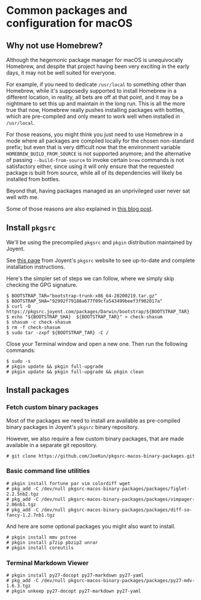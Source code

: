 # Common packages and configuration for macOS

## Why not use Homebrew?

Although the hegemonic package manager for macOS is unequivocally Homebrew, and despite that project having been very exciting in the early days, it may not be well suited for everyone.

For example, if you need to dedicate `/usr/local` to something other than Homebrew, while it's supposedly supported to install Homebrew in a different location, in reality, all bets are off at that point, and it may be a nightmare to set this up and maintain in the long run. This is all the more true that now, Homebrew really pushes installing packages with bottles, which are pre-compiled and only meant to work well when installed in `/usr/local`.

For those reasons, you might think you just need to use Homebrew in a mode where all packages are compiled locally for the chosen non-standard prefix; but even that is very difficult now that the environment variable `HOMEBREW_BUILD_FROM_SOURCE` is not supported anymore; and the alternative of passing `--build-from-source` to invoke certain `brew` commands is not satisfactory either, since using it will only ensure that the requested package is built from source, while all of its dependencies will likely be installed from bottles.

Beyond that, having packages managed as an unprivileged user never sat well with me.

Some of those reasons are also explained in [this blog post](https://derflounder.wordpress.com/2015/04/23/installing-joyents-pkgsrc-package-manager-on-os-x/).


## Install `pkgsrc`

We'll be using the precompiled `pkgsrc` and `pkgin` distribution maintained by Joyent.

See [this page](https://pkgsrc.joyent.com/install-on-osx/) from Joyent's `pkgsrc` website to see up-to-date and complete installation instructions.

Here's the simpler set of steps we can follow, where we simply skip checking the GPG signature.

```
$ BOOTSTRAP_TAR="bootstrap-trunk-x86_64-20200219.tar.gz"
$ BOOTSTRAP_SHA="92992f79188a677f09cfa543499beef3f902017a"
$ curl -O https://pkgsrc.joyent.com/packages/Darwin/bootstrap/${BOOTSTRAP_TAR}
$ echo "${BOOTSTRAP_SHA}  ${BOOTSTRAP_TAR}" > check-shasum
$ shasum -c check-shasum
$ rm -f check-shasum
$ sudo tar -zxpf ${BOOTSTRAP_TAR} -C /
```

Close your Terminal window and open a new one. Then run the following commands:

```
$ sudo -s
# pkgin update && pkgin full-upgrade
# pkgin update && pkgin full-upgrade && pkgin clean
```


## Install packages

### Fetch custom binary packages

Most of the packages we need to install are available as pre-compiled binary packages in Joyent's `pkgsrc` binary repository.

However, we also require a few custom binary packages, that are made available in a separate git repository.

```
# git clone https://github.com/JoeKun/pkgsrc-macos-binary-packages.git
```

### Basic command line utilities

```
# pkgin install fortune par vim colordiff wget
# pkg_add -C /dev/null pkgsrc-macos-binary-packages/packages/figlet-2.2.5nb2.tgz
# pkg_add -C /dev/null pkgsrc-macos-binary-packages/packages/vimpager-2.06nb1.tgz
# pkg_add -C /dev/null pkgsrc-macos-binary-packages/packages/diff-so-fancy-1.2.7nb1.tgz
```

And here are some optional packages you might also want to install.

```
# pkgin install mmv pstree
# pkgin install p7zip pbzip2 unrar
# pkgin install coreutils
```

### Terminal Markdown Viewer

```
# pkgin install py27-docopt py27-markdown py27-yaml
# pkg_add -C /dev/null pkgsrc-macos-binary-packages/packages/py27-mdv-1.6.3.tgz
# pkgin unkeep py27-docopt py27-markdown py27-yaml
```